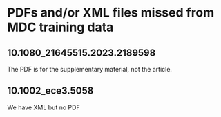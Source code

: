 # PDFs and/or XML files missed from MDC training data

## 10.1080_21645515.2023.2189598

The PDF is for the supplementary material, not the article.

## 10.1002_ece3.5058

We have XML but no PDF

